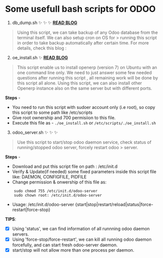 # Some usefull bash scripts for ODOO

1) db_dump.sh :sparkles: :sparkles: :sparkles: **[READ BLOG](http://webkul.com/blog/openerp-db-backup-automatically)**

> Using this script, we can take backup of any Odoo database from the terminal itself. We can also setup cron on OS for        > running this script in order to take backup automatically after certain time.
For more details, check this blog :

2) oe_install.sh :sparkles: **[READ BLOG](http://webkul.com/blog/install-openerp-on-ubuntu)**

> This script enable us to install openerp (version 7) on Ubuntu with an one command line only. We need to just answer some  few needed questions after running this script , all remaining work will be done by this script all alone.
> Using this script, we can also install other Openerp instance also on the same server but with different ports.

**Steps** -
- You need to run this script with sudoer account only (i.e root), so copy this script to some path like /etc/scripts
- Give root ownership and 700 permisiion to this file.
- Execute this file as -
``` ./oe_install.sh ``` 
or
``` /etc/scripts/./oe_install.sh ```

3) odoo_server.sh :sparkles: :sparkles: :sparkles:

> Use this script to start/stop odoo daemon service, check status of running/stopped odoo server, forcely restart odoo        > server.

**Steps** -
- Download and put this script file on path : /etc/init.d
- Verify & Update(if needed) some fixed parameters inside this script file like: DAEMON, CONFIGFILE, PIDFILE
- Change permission & onwership of this file as:
``` 
    sudo chmod 755 /etc/init.d/odoo-server
    sudo chown root: /etc/init.d/odoo-server 
```
- Usage: /etc/init.d/odoo-server {start|stop|restart/reload|status|force-restart|force-stop}

**TIPS**: 
- [x] Using 'status', we can find information of all runnning odoo daemon servers.
- [x] Using 'force-stop/force-restart', we can kill all running odoo daemon forcefully, and can start fresh odoo-server daemon.
- [x] start/stop will not allow more than one process per daemon.
